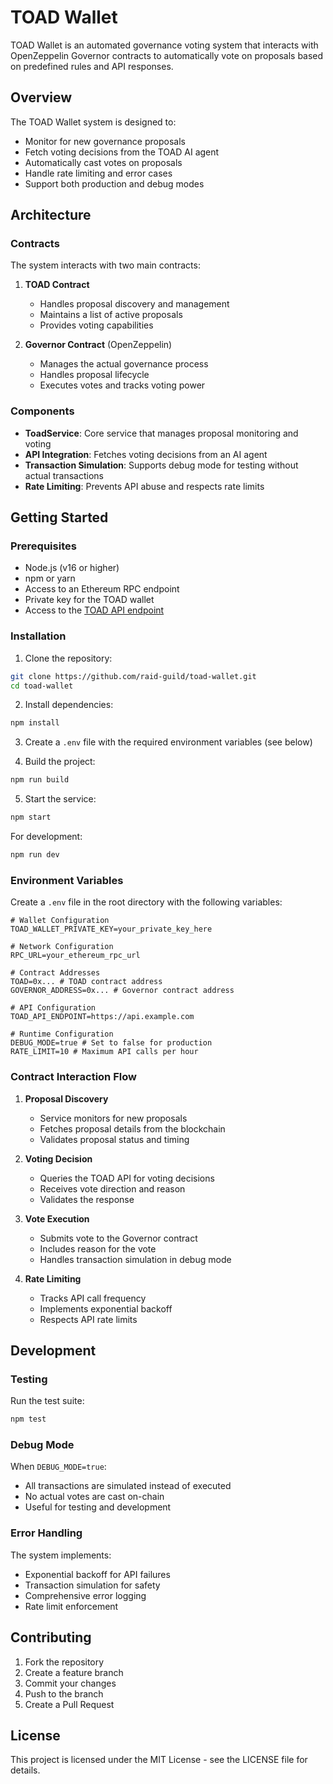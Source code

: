 # TOAD Wallet

TOAD Wallet is an automated governance voting system that interacts with OpenZeppelin Governor contracts to automatically vote on proposals based on predefined rules and API responses.

## Overview

The TOAD Wallet system is designed to:
- Monitor for new governance proposals
- Fetch voting decisions from the TOAD AI agent
- Automatically cast votes on proposals
- Handle rate limiting and error cases
- Support both production and debug modes

## Architecture

### Contracts

The system interacts with two main contracts:

1. **TOAD Contract**
   - Handles proposal discovery and management
   - Maintains a list of active proposals
   - Provides voting capabilities

2. **Governor Contract** (OpenZeppelin)
   - Manages the actual governance process
   - Handles proposal lifecycle
   - Executes votes and tracks voting power

### Components

- **ToadService**: Core service that manages proposal monitoring and voting
- **API Integration**: Fetches voting decisions from an AI agent
- **Transaction Simulation**: Supports debug mode for testing without actual transactions
- **Rate Limiting**: Prevents API abuse and respects rate limits

## Getting Started

### Prerequisites

- Node.js (v16 or higher)
- npm or yarn
- Access to an Ethereum RPC endpoint
- Private key for the TOAD wallet
- Access to the [TOAD API endpoint](https://github.com/raid-guild/toad-ui)

### Installation

1. Clone the repository:
```bash
git clone https://github.com/raid-guild/toad-wallet.git
cd toad-wallet
```

2. Install dependencies:
```bash
npm install
```

3. Create a `.env` file with the required environment variables (see below)

4. Build the project:
```bash
npm run build
```

5. Start the service:
```bash
npm start
```

For development:
```bash
npm run dev
```

### Environment Variables

Create a `.env` file in the root directory with the following variables:

```env
# Wallet Configuration
TOAD_WALLET_PRIVATE_KEY=your_private_key_here

# Network Configuration
RPC_URL=your_ethereum_rpc_url

# Contract Addresses
TOAD=0x... # TOAD contract address
GOVERNOR_ADDRESS=0x... # Governor contract address

# API Configuration
TOAD_API_ENDPOINT=https://api.example.com

# Runtime Configuration
DEBUG_MODE=true # Set to false for production
RATE_LIMIT=10 # Maximum API calls per hour
```

### Contract Interaction Flow

1. **Proposal Discovery**
   - Service monitors for new proposals
   - Fetches proposal details from the blockchain
   - Validates proposal status and timing

2. **Voting Decision**
   - Queries the TOAD API for voting decisions
   - Receives vote direction and reason
   - Validates the response

3. **Vote Execution**
   - Submits vote to the Governor contract
   - Includes reason for the vote
   - Handles transaction simulation in debug mode

4. **Rate Limiting**
   - Tracks API call frequency
   - Implements exponential backoff
   - Respects API rate limits

## Development

### Testing

Run the test suite:
```bash
npm test
```

### Debug Mode

When `DEBUG_MODE=true`:
- All transactions are simulated instead of executed
- No actual votes are cast on-chain
- Useful for testing and development

### Error Handling

The system implements:
- Exponential backoff for API failures
- Transaction simulation for safety
- Comprehensive error logging
- Rate limit enforcement

## Contributing

1. Fork the repository
2. Create a feature branch
3. Commit your changes
4. Push to the branch
5. Create a Pull Request

## License

This project is licensed under the MIT License - see the LICENSE file for details. 